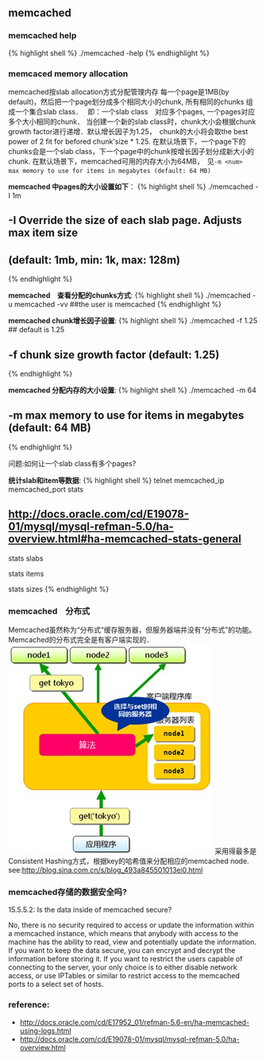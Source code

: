 memcached 
-------------------------

### memcached help
{% highlight shell %}
./memcached -help
{% endhighlight %}

### memcaced memory allocation

memcached按slab allocation方式分配管理内存
每一个page是1MB(by default)，然后把一个page划分成多个相同大小的chunk, 所有相同的chunks 组成一个集合slab class．　
即：一个slab class　对应多个pages, 一个pages对应多个大小相同的chunk．
当创建一个新的slab class时，chunk大小会根据chunk growth factor进行递增．默认增长因子为1.25，　chunk的大小将会取the best power of 2 fit for befored chunk'size * 1.25.
在默认场景下，一个page下的chunks会是一个slab class，下一个page中的chunk按增长因子划分成新大小的chunk.
在默认场景下，memcached可用的内存大小为64MB，　见`-m <num>      max memory to use for items in megabytes (default: 64 MB)`


**memcached 中pages的大小设置如下**：
{% highlight shell %}
./memcached -I 1m   
## -I            Override the size of each slab page. Adjusts max item size
##               (default: 1mb, min: 1k, max: 128m)
{% endhighlight %}

**memcached　查看分配的chunks方式**:
{% highlight shell %}
./memcached -u memcached -vv  ##the user is memcached
{% endhighlight %}

**memcached chunk增长因子设置**:
{% highlight shell %}
./memcached -f 1.25  ## default is 1.25
## -f <factor>   chunk size growth factor (default: 1.25)
{% endhighlight %}

**memcached 分配内存的大小设置**:
{% highlight shell %}
./memcached -m 64
## -m <num>      max memory to use for items in megabytes (default: 64 MB)
{% endhighlight %}

问题:如何让一个slab class有多个pages?

**统计slab和item等数据**:
{% highlight shell %}
telnet memcached_ip memcached_port
stats

## http://docs.oracle.com/cd/E19078-01/mysql/mysql-refman-5.0/ha-overview.html#ha-memcached-stats-general
stats slabs

stats items

stats sizes
{% endhighlight %}

### memcached　分布式
Memcached虽然称为“分布式“缓存服务器，但服务器端并没有“分布式”的功能。Memcached的分布式完全是有客户端实现的．
![image](images/memcached-distribute.jpeg)
采用得最多是Consistent Hashing方式，根据key的哈希值来分配相应的memcached node. see:http://blog.sina.com.cn/s/blog_493a845501013ei0.html

### memcached存储的数据安全吗?
15.5.5.2: Is the data inside of memcached secure?

No, there is no security required to access or update the information within a memcached instance, which means that anybody with access to the machine has the ability to read, view and potentially update the information. If you want to keep the data secure, you can encrypt and decrypt the information before storing it. If you want to restrict the users capable of connecting to the server, your only choice is to either disable network access, or use IPTables or similar to restrict access to the memcached ports to a select set of hosts. 


### reference:
+ http://docs.oracle.com/cd/E17952_01/refman-5.6-en/ha-memcached-using-logs.html
+ http://docs.oracle.com/cd/E19078-01/mysql/mysql-refman-5.0/ha-overview.html

